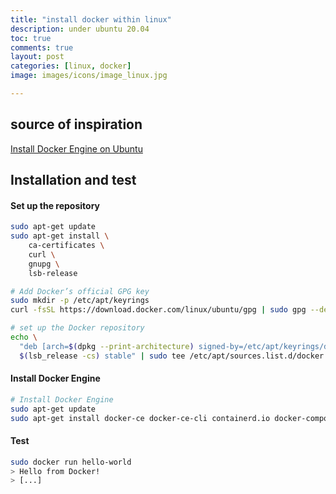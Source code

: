 ```yaml
---
title: "install docker within linux"
description: under ubuntu 20.04
toc: true
comments: true
layout: post
categories: [linux, docker]
image: images/icons/image_linux.jpg

---
```


## source of inspiration

[Install Docker Engine on Ubuntu](https://docs.docker.com/engine/install/ubuntu/#install-using-the-repository)



## Installation and test

#### Set up the repository

```bash
sudo apt-get update
sudo apt-get install \
    ca-certificates \
    curl \
    gnupg \
    lsb-release

# Add Docker’s official GPG key
sudo mkdir -p /etc/apt/keyrings
curl -fsSL https://download.docker.com/linux/ubuntu/gpg | sudo gpg --dearmor -o /etc/apt/keyrings/docker.gpg

# set up the Docker repository
echo \
  "deb [arch=$(dpkg --print-architecture) signed-by=/etc/apt/keyrings/docker.gpg] https://download.docker.com/linux/ubuntu \
  $(lsb_release -cs) stable" | sudo tee /etc/apt/sources.list.d/docker.list > /dev/null
```

#### Install Docker Engine
```bash
# Install Docker Engine
sudo apt-get update
sudo apt-get install docker-ce docker-ce-cli containerd.io docker-compose-plugin
```

#### Test

```bash
sudo docker run hello-world
> Hello from Docker!
> [...]
```


